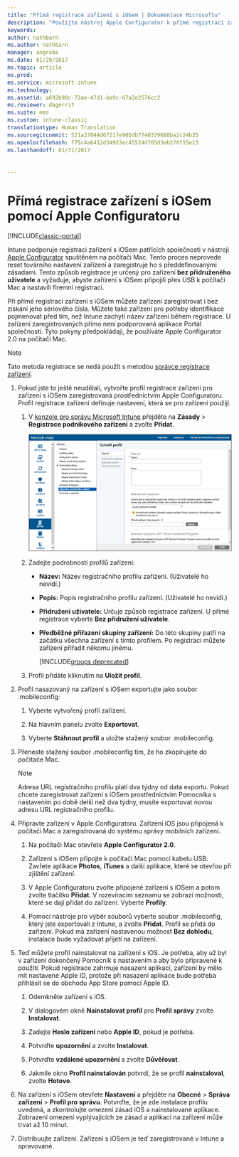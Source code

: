 ```yaml
---
title: "Přímá registrace zařízení s iOSem | Dokumentace Microsoftu"
description: "Použijte nástroj Apple Configurator k přímé registraci zařízení s iOSem vlastněných společností pomocí předdefinované zásady tak, že je připojíte přes USB do počítače Mac."
keywords: 
author: nathbarn
ms.author: nathbarn
manager: angrobe
ms.date: 01/29/2017
ms.topic: article
ms.prod: 
ms.service: microsoft-intune
ms.technology: 
ms.assetid: a692b90c-72ae-47d1-ba9c-67a2e2576cc2
ms.reviewer: dagerrit
ms.suite: ems
ms.custom: intune-classic
translationtype: Human Translation
ms.sourcegitcommit: 521a37044d6721fe905db7740329688ba2c24b35
ms.openlocfilehash: f75c4a6412d34923ec45524d765d3eb270f15e13
ms.lasthandoff: 01/31/2017


---
```


# <a name="directly-enroll-ios-devices-by-using-apple-configurator"></a>Přímá registrace zařízení s iOSem pomocí Apple Configuratoru

[!INCLUDE[classic-portal](../includes/classic-portal.md)]

Intune podporuje registraci zařízení s iOSem patřících společnosti v nástroji [Apple Configurator](http://go.microsoft.com/fwlink/?LinkId=518017) spuštěném na počítači Mac. Tento proces neprovede reset továrního nastavení zařízení a zaregistruje ho s předdefinovanými zásadami. Tento způsob registrace je určený pro zařízení **bez přidruženého uživatele** a vyžaduje, abyste zařízení s iOSem připojili přes USB k počítači Mac a nastavili firemní registraci.

Při přímé registraci zařízení s iOSem můžete zařízení zaregistrovat i bez získání jeho sériového čísla. Můžete také zařízení pro potřeby identifikace pojmenovat před tím, než Intune zachytí název zařízení během registrace. U zařízení zaregistrovaných přímo není podporovaná aplikace Portál společnosti. Tyto pokyny předpokládají, že používáte Apple Configurator 2.0 na počítači Mac.

>[!NOTE]
>Tato metoda registrace se nedá použít s metodou [správce registrace zařízení](enroll-corporate-owned-devices-with-the-device-enrollment-manager-in-microsoft-intune.md).

1.  Pokud jste to ještě neudělali, vytvořte profil registrace zařízení pro zařízení s iOSem zaregistrovaná prostřednictvím Apple Configuratoru. Profil registrace zařízení definuje nastavení, která se pro zařízení použijí.

    1.  V [konzole pro správu Microsoft Intune](http://manage.microsoft.com) přejděte na **Zásady** &gt; **Registrace podnikového zařízení** a zvolte **Přidat**.

        ![Stránka pro vytvoření profilu registrace zařízení](../media/pol-sa-corp-enroll.png)

    2.  Zadejte podrobnosti profilů zařízení:

        -   **Název:** Název registračního profilu zařízení. (Uživatelé ho nevidí.)

        -   **Popis:** Popis registračního profilu zařízení. (Uživatelé ho nevidí.)

        -   **Přidružení uživatele:** Určuje způsob registrace zařízení. U přímé registrace vyberte **Bez přidružení uživatele**.

        -   **Předběžné přiřazení skupiny zařízení:** Do této skupiny patří na začátku všechna zařízení s tímto profilem. Po registraci můžete zařízení přiřadit někomu jinému.

            [!INCLUDE[groups deprecated](../includes/group-deprecation.md)]

    3.  Profil přidáte kliknutím na **Uložit profil**.

5.  Profil nasazovaný na zařízení s iOSem exportujte jako soubor .mobileconfig:

    1.   Vyberte vytvořený profil zařízení.

    2.   Na hlavním panelu zvolte **Exportovat**.

    3.   Vyberte **Stáhnout profil** a uložte stažený soubor .mobileconfig.

6.  Přeneste stažený soubor .mobileconfig tím, že ho zkopírujete do počítače Mac.
    > [!NOTE]
    > Adresa URL registračního profilu platí dva týdny od data exportu. Pokud chcete zaregistrovat zařízení s iOSem prostřednictvím Pomocníka s nastavením po době delší než dva týdny, musíte exportovat novou adresu URL registračního profilu.

7.  Připravte zařízení v Apple Configuratoru. Zařízení iOS jsou připojená k počítači Mac a zaregistrovaná do systému správy mobilních zařízení.

    1.  Na počítači Mac otevřete **Apple Configurator 2.0**.

    2.  Zařízení s iOSem připojte k počítači Mac pomocí kabelu USB. Zavřete aplikace **Photos**, **iTunes** a další aplikace, které se otevřou při zjištění zařízení.

    3.  V Apple Configuratoru zvolte připojené zařízení s iOSem a potom zvolte tlačítko **Přidat**. V rozevíracím seznamu se zobrazí možnosti, které se dají přidat do zařízení. Vyberte **Profily**.

    4.  Pomocí nástroje pro výběr souborů vyberte soubor .mobileconfig, který jste exportovali z Intune, a zvolte **Přidat**. Profil se přidá do zařízení.  Pokud má zařízení nastavenou možnost **Bez dohledu**, instalace bude vyžadovat přijetí na zařízení.

8.  Teď můžete profil nainstalovat na zařízení s iOS. Je potřeba, aby už byl v zařízení dokončený Pomocník s nastavením a aby bylo připravené k použití. Pokud registrace zahrnuje nasazení aplikací, zařízení by mělo mít nastavené Apple ID, protože při nasazení aplikace bude potřeba přihlásit se do obchodu App Store pomocí Apple ID.

    1.  Odemkněte zařízení s iOS.

    2.  V dialogovém okně **Nainstalovat profil** pro **Profil správy** zvolte **Instalovat**.

    3.  Zadejte **Heslo zařízení** nebo **Apple ID**, pokud je potřeba.

    4.  Potvrďte **upozornění** a zvolte **Instalovat**.

    5.  Potvrďte **vzdálené upozornění** a zvolte **Důvěřovat**.

    6.  Jakmile okno **Profil nainstalován** potvrdí, že se profil **nainstaloval**, zvolte **Hotovo**.

9.  Na zařízení s iOSem otevřete **Nastavení** a přejděte na **Obecné** &gt; **Správa zařízení** &gt; **Profil pro správu**. Potvrďte, že je zde instalace profilu uvedená, a zkontrolujte omezení zásad iOS a nainstalované aplikace. Zobrazení omezení vyplývajících ze zásad a aplikací na zařízení může trvat až 10 minut.

10.  Distribuujte zařízení. Zařízení s iOSem je teď zaregistrované v Intune a spravované.

